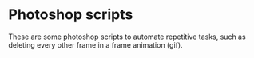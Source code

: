 # Photoshop scripts

These are some photoshop scripts to automate repetitive tasks, such as deleting every other frame in a frame animation (gif).
